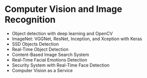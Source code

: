 # Computer Vision and Image Recognition


- Object detection with deep learning and OpenCV
- ImageNet: VGGNet, ResNet, Inception, and Xception with Keras
- SSD Objects Detection
- Real-Time Object Detection
- Content-Based Image Search System
- Real-Time Facial Emotions Detection
- Security System with Real-Time Face Detection
- Computer Vision as a Service

